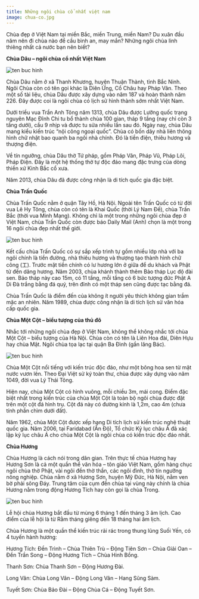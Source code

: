 ```yaml
---
title: Những ngôi chùa cổ nhất việt nam
image: chua-co.jpg
---
```


Chùa đẹp ở Việt Nam tại miền Bắc, miền Trung, miền Nam? Du xuân đầu năm nên đi chùa nào để cầu bình an, may mắn? Những ngôi chùa linh thiêng nhất cả nước bạn nên biết?

**Chùa Dâu – ngôi chùa cổ nhất Việt Nam**

![ten buc hinh](https://viettravelo.com/wp-content/uploads/2018/03/chua-dep-o-viet-nam-640x480.jpg "ten buc hinh")

Chùa Dâu nằm ở xã Thanh Khương, huyện Thuận Thành, tỉnh Bắc Ninh. Ngôi Chùa còn có tên gọi khác là Diên Ứng, Cổ Châu hay Pháp Vân. Theo một số tài liệu, chùa Dâu được xây dựng vào năm 187 và hoàn thành năm 226. Đây được coi là ngôi chùa có lịch sử hình thành sớm nhất Việt Nam.

Dưới triều vua Trần Anh Tông năm 1313, chùa Dâu được Lưỡng quốc trạng nguyên Mạc Đĩnh Chi tu bổ thành chùa 100 gian, tháp 9 tầng (nay chỉ còn 3 tầng dưới), cầu 9 nhịp và được tu sửa nhiều lần sau đó. Ngày nay, chùa Dâu mang kiểu kiến trúc “nội công ngoại quốc”. Chùa có bốn dãy nhà liên thông hình chữ nhật bao quanh ba ngôi nhà chính. Đó là tiền điện, thiêu hương và thượng điện.

Về tín ngưỡng, chùa Dâu thờ Tứ pháp, gồm Pháp Vân, Pháp Vũ, Pháp Lôi, Pháp Điện. Đây là một hệ thống thờ tự độc đáo mang đặc trưng của dòng thiền xứ Kinh Bắc cổ xưa.

Năm 2013, chùa Dâu đã được công nhận là di tích quốc gia đặc biệt.

**Chùa Trấn Quốc**

Chùa Trấn Quốc nằm ở quận Tây Hồ, Hà Nội. Ngoài tên Trấn Quốc có từ đời vua Lê Hy Tông, chùa còn có tên là Khai Quốc (thời Lý Nam Đế), chùa Trấn Bắc (thời vua Minh Mạng). Không chỉ là một trong những ngôi chùa đẹp ở Việt Nam, chùa Trấn Quốc còn được báo Daily Mail (Anh) chọn là một trong 16 ngôi chùa đẹp nhất thế giới.

![ten buc hinh](https://viettravelo.com/wp-content/uploads/2018/03/chua-dep-o-viet-nam1.jpg "ten buc hinh")

Kết cấu chùa Trấn Quốc có sự sắp xếp trình tự gồm nhiều lớp nhà với ba ngôi chính là tiền đường, nhà thiêu hương và thượng tạo thành hình chữ công (工). Trước mặt tiền chính có lư hương lớn ở giữa để du khách và Phật tử đến dâng hương. Năm 2003, chùa khánh thành thêm Bảo tháp Lục độ đài sen. Bảo tháp này cao 15m, có 11 tầng, mỗi tầng có 6 bức tượng đức Phật A Di Đà trắng bằng đá quý, trên đỉnh có một tháp sen cũng được tạc bằng đá.

Chùa Trấn Quốc là điểm đến của không ít người yêu thích không gian trầm mặc an nhiên. Năm 1989, chùa được công nhận là di tích lịch sử văn hóa cấp quốc gia.

**Chùa Một Cột – biểu tượng của thủ đô**

Nhắc tới những ngôi chùa đẹp ở Việt Nam, không thể không nhắc tới chùa Một Cột – biểu tượng của Hà Nội. Chùa còn có tên là Liên Hoa đài, Diên Hựu hay chùa Mật. Ngôi chùa tọa lạc tại quận Ba Đình (gần lăng Bác).

![ten buc hinh](https://viettravelo.com/wp-content/uploads/2018/03/chua-dep-o-viet-nam2.jpg "ten buc hinh")

Chùa Một Cột nổi tiếng với kiến trúc độc đáo, như một bông hoa sen từ mặt nước vươn lên. Theo Đại Việt sử ký toàn thư, chùa được xây dựng vào năm 1049, đời vua Lý Thái Tông.

Hiện nay, chùa Một Cột có hình vuông, mỗi chiều 3m, mái cong. Điểm đặc biệt nhất trong kiến trúc của chùa Một Cột là toàn bộ ngôi chùa được đặt trên một cột đá hình trụ. Cột đá này có đường kính là 1,2m, cao 4m (chưa tính phần chìm dưới đất).

Năm 1962, chùa Một Cột được xếp hạng Di tích lịch sử kiến trúc nghệ thuật quốc gia. Năm 2006, tại Faridabad (Ấn Độ), Tổ chức Kỷ lục châu Á đã xác lập kỷ lục châu Á cho chùa Một Cột là ngôi chùa có kiến trúc độc đáo nhất.

**Chùa Hương**

Chùa Hương là cách nói trong dân gian. Trên thực tế chùa Hương hay Hương Sơn là cả một quần thể văn hóa – tôn giáo Việt Nam, gồm hàng chục ngôi chùa thờ Phật, vài ngôi đền thờ thần, các ngôi đình, thờ tín ngưỡng nông nghiệp. Chùa nằm ở xã Hương Sơn, huyện Mỹ Đức, Hà Nội, nằm ven bờ phải sông Đáy. Trung tâm của cụm đền chùa tại vùng này chính là chùa Hương nằm trong động Hương Tích hay còn gọi là chùa Trong.

![ten buc hinh](https://viettravelo.com/wp-content/uploads/2018/03/Ch%C3%B9a-h%C6%B0%C6%A1ng.jpg "ten buc hinh")

Lễ hội chùa Hương bắt đầu từ mùng 6 tháng 1 đến tháng 3 âm lịch. Cao điểm của lễ hội là từ Rằm tháng giêng đến 18 tháng hai âm lịch.


Chùa Hương là một quần thể kiến trúc rải rác trong thung lũng Suối Yến, có 4 tuyến hành hương:

 Hương Tích: Đền Trình – Chùa Thiên Trù – Động Tiên Sơn – Chùa Giải Oan – Đền Trần Song – Động Hương Tích – Chùa Hinh Bồng.

 Thanh Sơn: Chùa Thanh Sơn – Động Hương Đài.

 Long Vân: Chùa Long Vân – Động Long Vân – Hang Sũng Sàm.

 Tuyết Sơn: Chùa Bảo Đài – Động Chùa Cá – Động Tuyết Sơn.